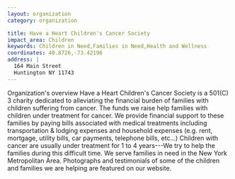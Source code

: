```yaml
---
layout: organization
category: organization

title: Have a Heart Children's Cancer Society
impact_area: Children
keywords: Children in Need,Families in Need,Health and Wellness
coordinates: 40.8726,-73.42196
address: |
  164 Main Street
  Huntington NY 11743
---
```

Organization's overview
Have a Heart Children's Cancer Society is a 501(C) 3 charity dedicated to alleviating the financial burden of families with children suffering from cancer.  The funds we raise help families with children under treatment for cancer.  We provide financial support to these families by paying bills associated with medical treatments including transportation & lodging expenses and household expenses (e.g. rent, mortgage, utility bills, car payments, telephone bills, etc...) Children with cancer are usually under treatment for 1 to 4 years---We try to help the families during this difficult time.  We serve families in need in the New York Metropolitan Area.  Photographs and testimonials of some of the children and families we are helping are featured on our website.

 
 